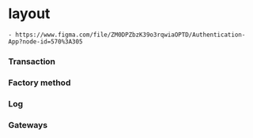 









# layout

    - https://www.figma.com/file/ZM0DPZbzK39o3rqwiaOPTD/Authentication-App?node-id=570%3A305



### Transaction


### Factory method


### Log


### Gateways
